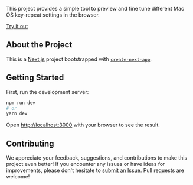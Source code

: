 This project provides a simple tool to preview and fine tune different Mac OS key-repeat settings in the browser. 

[Try it out](https://mac-key-repeat.zaymon.dev/)

## About the Project

This is a [Next.js](https://nextjs.org/) project bootstrapped with [`create-next-app`](https://github.com/vercel/next.js/tree/canary/packages/create-next-app).

## Getting Started

First, run the development server:

```bash
npm run dev
# or
yarn dev
```

Open [http://localhost:3000](http://localhost:3000) with your browser to see the result.

## Contributing
We appreciate your feedback, suggestions, and contributions to make this project even better! If you encounter any issues or have ideas for improvements, please don't hesitate to [submit an Issue](https://github.com/ZaymonFC/mac-os-key-repeat/issues/new). Pull requests are welcome!


